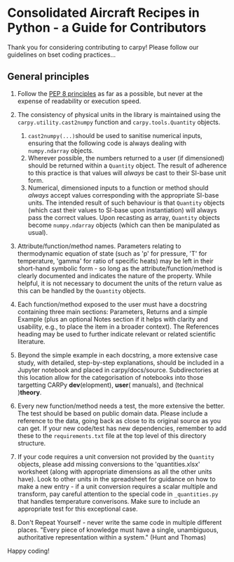 Consolidated Aircraft Recipes in Python - a Guide for Contributors
=============================================================

Thank you for considering contributing to carpy! Please follow our guidelines on
bset coding practices...

General principles
------------------

1. Follow the [PEP 8 principles](https://www.python.org/dev/peps/pep-0008/) as
   far as a possible, but never at the expense of readability or execution
   speed.

2. The consistency of physical units in the library is maintained using the
   `carpy.utility.cast2numpy` function and `carpy.tools.Quantity` objects.
    1. `cast2numpy(...)`should be used to sanitise numerical inputs, ensuring
       that the following code is always dealing with `numpy.ndarray` objects.
    2. Wherever possible, the numbers returned to a user (if dimensioned) should
       be returned within a `Quantity` object. The result of adherence to this
       practice is that values will *always* be cast to their SI-base unit form.
    3. Numerical, dimensioned inputs to a function or method should *always*
       accept values corresponding with the appropriate SI-base units. The
       intended result of such behaviour is that `Quantity` objects (which cast
       their values to SI-base upon instantiation) will always pass the correct
       values. Upon recasting as array, `Quantity` objects become
       `numpy.ndarray` objects (which can then be manipulated as usual).

3. Attribute/function/method names. Parameters relating to thermodynamic
   equation of state (such as 'p' for pressure, 'T' for temperature, 'gamma' for
   ratio of specific heats) may be left in their short-hand symbolic form - so
   long as the attribute/function/method is clearly documented and indicates the
   nature of the property. While helpful, it is not necessary to document the
   units of the return value as this can be handled by the `Quantity` objects.

4. Each function/method exposed to the user must have a docstring containing
   three main sections: Parameters, Returns and a simple Example (plus an
   optional Notes section if it helps with clarity and usability, e.g., to place
   the item in a broader context). The References heading may be used to further
   indicate relevant or related scientific literature.

6. Beyond the simple example in each docstring, a more extensive case study,
   with detailed, step-by-step explanations, should be included in a Jupyter
   notebook and placed in carpy/docs/source. Subdirectories at this location
   allow for the categorisation of notebooks into those targetting CARPy
   **dev**(elopment), **user**( manuals), and (technical )**theory**.

7. Every new function/method needs a test, the more extensive the better. The
   test should be based on public domain data. Please include a reference to the
   data, going back as close to its original source as you can get. If your new
   code/test has new dependencies, remember to add these to
   the `requirements.txt` file at the top level of this directory structure.

8. If your code requires a unit conversion not provided by the `Quantity`
   objects, please add missing conversions to the 'quantities.xlsx' worksheet
   (along with appropriate dimensions as all the other units have). Look to
   other units in the spreadsheet for guidance on how to make a new entry - if a
   unit conversion requires a scalar multiple and transform, pay careful
   attention to the special code in `_quantities.py` that handles temperature
   converisons. Make sure to include an appropriate test for this exceptional
   case.

9. Don't Repeat Yourself - never write the same code in multiple different
   places. "Every piece of knowledge must have a single, unambiguous,
   authoritative representation within a system." (Hunt and Thomas)

Happy coding!